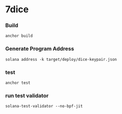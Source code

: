 # 7dice

### Build 
```anchor build```
### Generate Program Address
```solana address -k target/deploy/dice-keypair.json```
### test 
```anchor test```
### run test validator 
```solana-test-validator --no-bpf-jit```